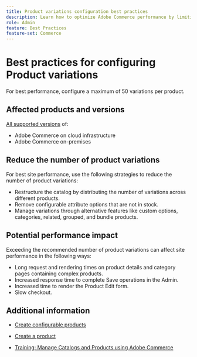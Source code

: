 ```yaml
---
title: Product variations configuration best practices
description: Learn how to optimize Adobe Commerce performance by limiting the number of configured product variations.
role: Admin
feature: Best Practices
feature-set: Commerce
---
```


# Best practices for configuring Product variations

For best performance, configure a maximum of 50 variations per product. 

## Affected products and versions

[All supported versions](../../../release/versions.md) of:

- Adobe Commerce on cloud infrastructure
- Adobe Commerce on-premises

## Reduce the number of product variations

For best site performance, use the following strategies to reduce the number of product variations:

- Restructure the catalog by distributing the number of variations across different products.
- Remove configurable attribute options that are not in stock.
- Manage variations through alternative features like custom options, categories, related, grouped, and bundle products.

## Potential performance impact

Exceeding the recommended number of product variations can affect site performance in the following ways:

- Long request and rendering times on product details and category pages containing complex products.
- Increased response time to complete Save operations in the Admin.
- Increased time to render the Product Edit form.
- Slow checkout.

## Additional information

- [Create configurable products](https://experienceleague.adobe.com/docs/commerce-admin/catalog/products/types/product-create-configurable.html)
- [Create a product](https://experienceleague.adobe.com/docs/commerce-admin/catalog/products/product-create.html)

- [Training: Manage Catalogs and Products using Adobe Commerce](https://learning.adobe.com/catalog/adobe_commerce/cours000000000098643.html)
